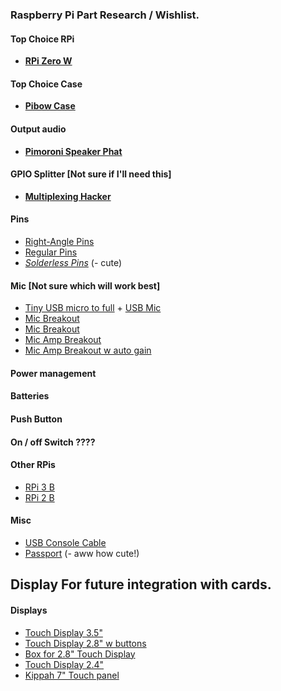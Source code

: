 ### Raspberry Pi Part Research / Wishlist.
#### Top Choice RPi
- [**RPi Zero W**](https://www.adafruit.com/product/3400)
#### Top Choice Case
- [**Pibow Case**](https://www.adafruit.com/product/3471)
#### Output audio
- [**Pimoroni Speaker Phat**](https://www.adafruit.com/product/3401)
#### GPIO Splitter [Not sure if I'll need this]
- [**Multiplexing Hacker**](https://www.adafruit.com/product/3182)
#### Pins
- [Right-Angle Pins](https://www.adafruit.com/product/2823)
- [Regular Pins](https://www.adafruit.com/product/2822)
- [*Solderless Pins*](https://www.adafruit.com/product/3413) (- cute)
#### Mic [Not sure which will work best]
- [Tiny USB micro to full](https://www.adafruit.com/product/2910) + [USB Mic](https://www.adafruit.com/product/3367)
- [Mic Breakout](https://www.adafruit.com/product/2716)
- [Mic Breakout](https://www.adafruit.com/product/3421)
- [Mic Amp Breakout](https://www.adafruit.com/product/1063)
- [Mic Amp Breakout w auto gain](https://www.adafruit.com/product/1713)
#### Power management
#### Batteries
#### Push Button
#### On / off Switch ????
#### Other RPis
- [RPi 3 B](https://www.adafruit.com/product/3055)
- [RPi 2 B](https://www.adafruit.com/product/2358)
#### Misc
- [USB Console Cable](https://www.adafruit.com/product/954)
- [Passport](https://www.adafruit.com/product/769) (- aww how cute!)
## Display For future integration with cards.
#### Displays
- [Touch Display 3.5"](https://www.adafruit.com/product/2441)
- [Touch Display 2.8" w buttons](https://www.adafruit.com/product/2423)
- [Box for 2.8" Touch Display ](https://www.adafruit.com/product/2807)
- [Touch Display 2.4"](https://www.adafruit.com/product/2455)
- [Kippah 7" Touch panel](https://www.adafruit.com/product/2453)
